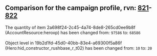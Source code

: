 ## Comparison for the campaign profile, rvn: [821](https://github.com/PRO100KatYT/FortniteProfileRevisions/tree/main/profiles/campaign/821%20campaign.json)-[822](https://github.com/PRO100KatYT/FortniteProfileRevisions/tree/main/profiles/campaign/822%20campaign.json)

The quantity of item 2a698f24-2c45-4a74-8de8-265cd0ee9b8f (AccountResource:heroxp) has been changed from: `97586` to: `68586`
<br><br>
Object level in 19b2d1fd-45d0-40bb-83e4-a69300f5a86f (Hero:hid_constructor_rushbase_r_t02) has been changed from: `10` to: `20`
<br><br>
